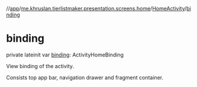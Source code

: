 //[app](../../../index.md)/[me.khruslan.tierlistmaker.presentation.screens.home](../index.md)/[HomeActivity](index.md)/[binding](binding.md)

# binding

private lateinit var [binding](binding.md): ActivityHomeBinding

View binding of the activity.

Consists top app bar, navigation drawer and fragment container.
